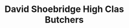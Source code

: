 ---
title: "David Shoebridge High Clas Butchers"
url: /brighton-and-hove/david-shoebridge-high-clas-butchers/
shop: butcher
---